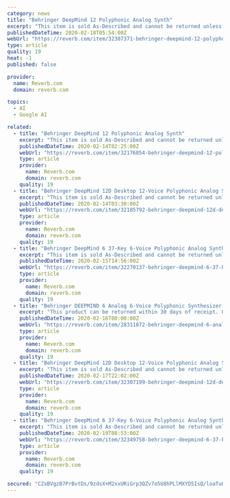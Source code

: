 ```yaml
---
category: news
title: "Behringer DeepMind 12 Polyphonic Analog Synth"
excerpt: "This item is sold As-Described and cannot be returned unless it arrives in a condition different from how it was described or photographed. Items must be returned in original, as-shipped condition with all original packaging."
publishedDateTime: 2020-02-18T05:54:00Z
webUrl: "https://reverb.com/item/32307371-behringer-deepmind-12-polyphonic-analog-synth"
type: article
quality: 19
heat: -1
published: false

provider:
  name: Reverb.com
  domain: reverb.com

topics:
  - AI
  - Google AI

related:
  - title: "Behringer DeepMind 12 Polyphonic Analog Synth"
    excerpt: "This item is sold As-Described and cannot be returned unless it arrives in a condition different from how it was described or photographed. Items must be returned in original, as-shipped condition with all original packaging."
    publishedDateTime: 2020-02-14T02:25:00Z
    webUrl: "https://reverb.com/item/32176854-behringer-deepmind-12-polyphonic-analog-synth"
    type: article
    provider:
      name: Reverb.com
      domain: reverb.com
    quality: 19
  - title: "Behringer DeepMind 12D Desktop 12-Voice Polyphonic Analog Synth Module"
    excerpt: "This item is sold As-Described and cannot be returned unless it arrives in a condition different from how it was described or photographed. Items must be returned in original, as-shipped condition with all original packaging."
    publishedDateTime: 2020-02-14T03:30:00Z
    webUrl: "https://reverb.com/item/32185792-behringer-deepmind-12d-desktop-12-voice-polyphonic-analog-synth-module"
    type: article
    provider:
      name: Reverb.com
      domain: reverb.com
    quality: 19
  - title: "Behringer DeepMind 6 37-Key 6-Voice Polyphonic Analog Synth"
    excerpt: "This item is sold As-Described and cannot be returned unless it arrives in a condition different from how it was described or photographed. Items must be returned in original, as-shipped condition with all original packaging."
    publishedDateTime: 2020-02-15T14:56:00Z
    webUrl: "https://reverb.com/item/32270137-behringer-deepmind-6-37-key-6-voice-polyphonic-analog-synth"
    type: article
    provider:
      name: Reverb.com
      domain: reverb.com
    quality: 19
  - title: "Behringer DEEPMIND 6 Analog 6-Voice Polyphonic Synthesizer Keyboard"
    excerpt: "This product can be returned within 30 days of receipt. Our 45 day return policy allows you to buy with confidence at AMS! If you are not completely satisfied with any item* purchased from AMS, return it to us within 45 days of the shipping date, and we ..."
    publishedDateTime: 2020-02-16T00:00:00Z
    webUrl: "https://reverb.com/item/28311872-behringer-deepmind-6-analog-6-voice-polyphonic-synthesizer-keyboard"
    type: article
    provider:
      name: Reverb.com
      domain: reverb.com
    quality: 19
  - title: "Behringer DeepMind 12D Desktop 12-Voice Polyphonic Analog Synth Module"
    excerpt: "This item is sold As-Described and cannot be returned unless it arrives in a condition different from how it was described or photographed. Items must be returned in original, as-shipped condition with all original packaging."
    publishedDateTime: 2020-02-17T22:02:00Z
    webUrl: "https://reverb.com/item/32307199-behringer-deepmind-12d-desktop-12-voice-polyphonic-analog-synth-module"
    type: article
    provider:
      name: Reverb.com
      domain: reverb.com
    quality: 19
  - title: "Behringer DeepMind 6 37-Key 6-Voice Polyphonic Analog Synth"
    excerpt: "This item is sold As-Described and cannot be returned unless it arrives in a condition different from how it was described or photographed. Items must be returned in original, as-shipped condition with all original packaging."
    publishedDateTime: 2020-02-19T08:53:00Z
    webUrl: "https://reverb.com/item/32349758-behringer-deepmind-6-37-key-6-voice-polyphonic-analog-synth"
    type: article
    provider:
      name: Reverb.com
      domain: reverb.com
    quality: 19

secured: "CZxBVgzB7PrBvtDs/9zdsX+M2xxURiGrp3QZv7o5U8hPLlMXYD5IsQ/loaTuURAGPjO8vvIOcqxhNpVfED9ZnUE4ASFYiMYTEuO1FRzp6ycz0x221G7o83uJjbF2cLdOb/rGEfEpLWprGwC98yuF0Bx8K9Iy+HlFSReWuzMEnfQB8kGTe8aTyILwvZIGNnMwKApaPX6mOxVRB51GhAFCkffKutwVZMj2TUdW0BeROFsUDH9SUhev7Wx9VQM8aRBY2BCggAPb97d1FQ+otKoBJv21YENbdJC+2HfEQ5ksTKrJK2l1WjbrwyADnvRAHT9R;quiAX5lts1fnK2hZqwZgTA=="
---
```



